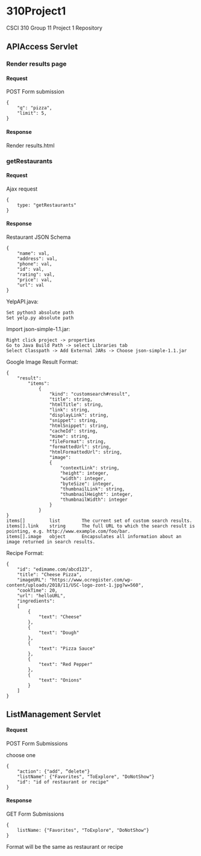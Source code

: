 # 310Project1
CSCI 310 Group 11 Project 1 Repository

## APIAccess Servlet

### Render results page

#### Request
POST Form submission 
```
{
    "q": "pizza",
    "limit": 5,
}
```

#### Response

Render results.html

### getRestaurants

#### Request
Ajax request
```
{
    type: "getRestaurants"
}
```

#### Response

Restaurant JSON Schema
```
{
    "name": val,
    "address": val,
    "phone": val,
    "id": val,
    "rating": val,
    "price": val,
    "url": val
}

```
YelpAPI.java:
```
Set python3 absolute path
Set yelp.py absolute path
```

Import json-simple-1.1.jar:
```
Right click project -> properties
Go to Java Build Path -> select Libraries tab
Select Classpath -> Add External JARs -> Choose json-simple-1.1.jar
```
    
Google Image Result Format:
```
{
    "result":
        "items":
            {
                "kind": "customsearch#result",
                "title": string,
                "htmlTitle": string,
                "link": string,
                "displayLink": string,
                "snippet": string,
                "htmlSnippet": string,
                "cacheId": string,
                "mime": string,
                "fileFormat": string,
                "formattedUrl": string,
                "htmlFormattedUrl": string,
                "image":
                {
                    "contextLink": string,
                    "height": integer,
                    "width": integer,
                    "byteSize": integer,
                    "thumbnailLink": string,
                    "thumbnailHeight": integer,
                    "thumbnailWidth": integer
                }
            }
}
items[]         list        The current set of custom search results.
items[].link	string	    The full URL to which the search result is pointing, e.g. http://www.example.com/foo/bar.
items[].image	object      Encapsulates all information about an image returned in search results.
```

Recipe Format:
```
{
    "id": "edimame.com/abcd123",
    "title": "Cheese Pizza",
    "imageURL": "https://www.ocregister.com/wp-content/uploads/2018/11/USC-logo-zont-1.jpg?w=560",
    "cookTime": 20,
    "url": "helloURL",
    "ingredients":
    [
        {
            "text": "Cheese"
        },
        {
        	"text": "Dough"
        },
        {
        	"text": "Pizza Sauce"
        }, 
        {
        	"text": "Red Pepper"
        },
        {
        	"text": "Onions"
        }
    ]
}
```
        
## ListManagement Servlet

#### Request
POST Form Submissions

choose one
```
{
	"action": {"add", “delete"}
	"listName": {"Favorites", "ToExplore", "DoNotShow"}
	"id": "id of restaurant or recipe"
}
```

#### Response
GET Form Submissions
```
{
	listName: {"Favorites", "ToExplore", "DoNotShow"}
}
```
Format will be the same as restaurant or recipe
